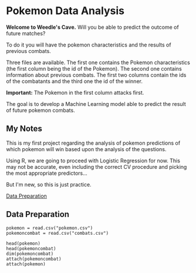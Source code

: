 # Pokemon Data Analysis

**Welcome to Weedle's Cave.**  Will you be able to predict the outcome of future matches?

To do it you will have the pokemon characteristics and the results of previous combats.

Three files are available. The first one contains the Pokemon characteristics (the first column being the id of the Pokemon). The second one contains information about previous combats. The first two columns contain the ids of the combatants and the third one the id of the winner. 

**Important:** The Pokemon in the first column attacks first.

The goal is to develop a Machine Learning model able to predict the result of future pokemon combats.

## My Notes

This is my first project regarding the analysis of pokemon predictions of which pokemon will win based upon the analysis of the questions.  

Using R, we are going to proceed with Logistic Regression for now.  This may not be accurate, even including the correct CV procedure and picking
the most appropriate predictors... 

But I'm new, so this is just practice.

[Data Preparation](#data-preparation)

## Data Preparation

```
pokemon = read.csv("pokemon.csv")
pokemoncombat = read.csv("combats.csv")

head(pokemon)
head(pokemoncombat)
dim(pokemoncombat)
attach(pokemoncombat)
attach(pokemon)
```

